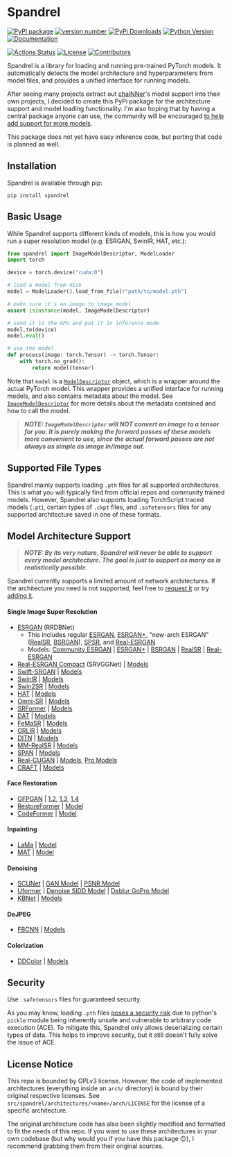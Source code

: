 # Spandrel

[![PyPI package](https://img.shields.io/badge/pip%20install-spandrel-brightgreen)](https://pypi.org/project/spandrel/)
[![version number](https://img.shields.io/pypi/v/spandrel?color=green&label=version)](https://github.com/chaiNNer-org/spandrel/releases)
[![PyPi Downloads](https://img.shields.io/pypi/dw/spandrel)](https://pypi.org/project/spandrel/#files)
[![Python Version](https://img.shields.io/pypi/pyversions/spandrel)](https://pypi.org/project/spandrel/#files:~:text=Requires%3A%20Python%20%3C3.12%2C%20%3E%3D3.8)
[![Documentation](https://img.shields.io/badge/-documentation-blue)](https://chainner.app/spandrel/)

[![Actions Status](https://github.com/chaiNNer-org/spandrel/workflows/Test/badge.svg)](https://github.com/chaiNNer-org/spandrel/actions)
[![License](https://img.shields.io/github/license/chaiNNer-org/spandrel)](https://github.com/chaiNNer-org/spandrel/blob/main/LICENSE)
[![Contributors](https://img.shields.io/github/contributors/chaiNNer-org/spandrel)](https://github.com/chaiNNer-org/spandrel/graphs/contributors)

Spandrel is a library for loading and running pre-trained PyTorch models. It automatically detects the model architecture and hyperparameters from model files, and provides a unified interface for running models.

After seeing many projects extract out [chaiNNer](https://github.com/chaiNNer-org/chaiNNer)'s model support into their own projects, I decided to create this PyPi package for the architecture support and model loading functionality. I'm also hoping that by having a central package anyone can use, the community will be encouraged [to help add support for more models](CONTRIBUTING.md).

This package does not yet have easy inference code, but porting that code is planned as well.

## Installation

Spandrel is available through pip:

```shell
pip install spandrel
```

## Basic Usage

While Spandrel supports different kinds of models, this is how you would run a super resolution model (e.g. ESRGAN, SwinIR, HAT, etc.):

```python
from spandrel import ImageModelDescriptor, ModelLoader
import torch

device = torch.device("cuda:0")

# load a model from disk
model = ModelLoader().load_from_file(r"path/to/model.pth")

# make sure it's an image to image model
assert isinstance(model, ImageModelDescriptor)

# send it to the GPU and put it in inference mode
model.to(device)
model.eval()

# use the model
def process(image: torch.Tensor) -> torch.Tensor:
    with torch.no_grad():
        return model(tensor)
```

Note that `model` is a [`ModelDescriptor`](https://chainner.app/spandrel/#ModelDescriptor) object, which is a wrapper around the actual PyTorch model. This wrapper provides a unified interface for running models, and also contains metadata about the model. See [`ImageModelDescriptor`](https://chainner.app/spandrel/spandrel.ImageModelDescriptor.html) for more details about the metadata contained and how to call the model.

> **_NOTE: `ImageModelDescriptor` will NOT convert an image to a tensor for you. It is purely making the forward passes of these models more convenient to use, since the actual forward passes are not always as simple as image in/image out._**

## Supported File Types

Spandrel mainly supports loading `.pth` files for all supported architectures. This is what you will typically find from official repos and community trained models. However, Spandrel also supports loading TorchScript traced models (`.pt`), certain types of `.ckpt` files, and `.safetensors` files for any supported architecture saved in one of these formats.

## Model Architecture Support

> **_NOTE: By its very nature, Spandrel will never be able to support every model architecture. The goal is just to support as many as is realistically possible._**

Spandrel currently supports a limited amount of network architectures. If the architecture you need is not supported, feel free to [request it](https://github.com/chaiNNer-org/spandrel/issues) or try [adding it](CONTRIBUTING.md).

#### Single Image Super Resolution

- [ESRGAN](https://github.com/xinntao/ESRGAN) (RRDBNet)
  - This includes regular [ESRGAN](https://github.com/xinntao/ESRGAN), [ESRGAN+](https://github.com/ncarraz/ESRGANplus), "new-arch ESRGAN" ([RealSR](https://github.com/jixiaozhong/RealSR), [BSRGAN](https://github.com/cszn/BSRGAN)), [SPSR](https://github.com/Maclory/SPSR), and [Real-ESRGAN](https://github.com/xinntao/Real-ESRGAN)
  - Models: [Community ESRGAN](https://openmodeldb.info) | [ESRGAN+](https://drive.google.com/drive/folders/1lNky9afqEP-qdxrAwDFPJ1g0ui4x7Sin) | [BSRGAN](https://github.com/cszn/BSRGAN/tree/main/model_zoo) | [RealSR](https://github.com/jixiaozhong/RealSR#pre-trained-models) | [Real-ESRGAN](https://github.com/xinntao/Real-ESRGAN/blob/master/docs/model_zoo.md)
- [Real-ESRGAN Compact](https://github.com/xinntao/Real-ESRGAN) (SRVGGNet) | [Models](https://github.com/xinntao/Real-ESRGAN/blob/master/docs/model_zoo.md)
- [Swift-SRGAN](https://github.com/Koushik0901/Swift-SRGAN) | [Models](https://github.com/Koushik0901/Swift-SRGAN/releases/tag/v0.1)
- [SwinIR](https://github.com/JingyunLiang/SwinIR) | [Models](https://github.com/JingyunLiang/SwinIR/releases/tag/v0.0)
- [Swin2SR](https://github.com/mv-lab/swin2sr) | [Models](https://github.com/mv-lab/swin2sr/releases/tag/v0.0.1)
- [HAT](https://github.com/XPixelGroup/HAT) | [Models](https://drive.google.com/drive/folders/1HpmReFfoUqUbnAOQ7rvOeNU3uf_m69w0)
- [Omni-SR](https://github.com/Francis0625/Omni-SR) | [Models](https://github.com/Francis0625/Omni-SR#preparation)
- [SRFormer](https://github.com/HVision-NKU/SRFormer) | [Models](https://github.com/HVision-NKU/SRFormer#pretrain-models)
- [DAT](https://github.com/zhengchen1999/DAT) | [Models](https://github.com/zhengchen1999/DAT#testing)
- [FeMaSR](https://github.com/chaofengc/FeMaSR) | [Models](https://github.com/chaofengc/FeMaSR/releases/tag/v0.1-pretrain_models)
- [GRLIR](https://github.com/ofsoundof/GRL-Image-Restoration) | [Models](https://github.com/ofsoundof/GRL-Image-Restoration/releases/tag/v1.0.0)
- [DITN](https://github.com/yongliuy/DITN) | [Models](https://drive.google.com/drive/folders/1XpHW27H5j2S4IH8t4lccgrgHkIjqrS-X)
- [MM-RealSR](https://github.com/TencentARC/MM-RealSR) | [Models](https://github.com/TencentARC/MM-RealSR/releases/tag/v1.0.0)
- [SPAN](https://github.com/hongyuanyu/SPAN) | [Models](https://drive.google.com/file/d/1iYUA2TzKuxI0vzmA-UXr_nB43XgPOXUg/view?usp=sharing)
- [Real-CUGAN](https://github.com/bilibili/ailab/tree/main/Real-CUGAN) | [Models](https://drive.google.com/drive/folders/1jAJyBf2qKe2povySwsGXsVMnzVyQzqDD), [Pro Models](https://drive.google.com/drive/folders/1hfT4WwnNUaS43ErrgXk0J1R5Ik8s5NVo)
- [CRAFT](https://github.com/AVC2-UESTC/CRAFT-SR) | [Models](https://drive.google.com/file/d/13wAmc93BPeBUBQ24zUZOuUpdBFG2aAY5/view?usp=sharing)

#### Face Restoration

- [GFPGAN](https://github.com/TencentARC/GFPGAN) | [1.2](https://github.com/TencentARC/GFPGAN/releases/download/v1.3.0/GFPGANv1.2.pth), [1.3](https://github.com/TencentARC/GFPGAN/releases/download/v1.3.0/GFPGANv1.3.pth), [1.4](https://github.com/TencentARC/GFPGAN/releases/download/v1.3.4/GFPGANv1.4.pth)
- [RestoreFormer](https://github.com/wzhouxiff/RestoreFormer) | [Model](https://github.com/TencentARC/GFPGAN/releases/download/v1.3.4/RestoreFormer.pth)
- [CodeFormer](https://github.com/sczhou/CodeFormer) | [Model](https://github.com/sczhou/CodeFormer/releases/download/v0.1.0/codeformer.pth)

#### Inpainting

- [LaMa](https://github.com/advimman/lama) | [Model](https://github.com/Sanster/models/releases/download/add_big_lama/big-lama.pt)
- [MAT](https://github.com/fenglinglwb/MAT) | [Model](https://github.com/Sanster/models/releases/download/add_mat/Places_512_FullData_G.pth)

#### Denoising

- [SCUNet](https://github.com/cszn/SCUNet) | [GAN Model](https://github.com/cszn/KAIR/releases/download/v1.0/scunet_color_real_gan.pth) | [PSNR Model](https://github.com/cszn/KAIR/releases/download/v1.0/scunet_color_real_psnr.pth)
- [Uformer](https://github.com/ZhendongWang6/Uformer) | [Denoise SIDD Model](https://mailustceducn-my.sharepoint.com/:u:/g/personal/zhendongwang_mail_ustc_edu_cn/Ea7hMP82A0xFlOKPlQnBJy0B9gVP-1MJL75mR4QKBMGc2w?e=iOz0zz) | [Deblur GoPro Model](https://mailustceducn-my.sharepoint.com/:u:/g/personal/zhendongwang_mail_ustc_edu_cn/EfCPoTSEKJRAshoE6EAC_3YB7oNkbLUX6AUgWSCwoJe0oA?e=jai90x)
- [KBNet](https://github.com/zhangyi-3/KBNet) | [Models](https://mycuhk-my.sharepoint.com/personal/1155135732_link_cuhk_edu_hk/_layouts/15/onedrive.aspx?ga=1&id=%2Fpersonal%2F1155135732%5Flink%5Fcuhk%5Fedu%5Fhk%2FDocuments%2Fshare%2FKBNet%2FDenoising%2Fpretrained%5Fmodels)

#### DeJPEG

- [FBCNN](https://github.com/jiaxi-jiang/FBCNN) | [Models](https://github.com/jiaxi-jiang/FBCNN/releases/tag/v1.0)

#### Colorization

- [DDColor](https://github.com/piddnad/DDColor) | [Models](https://github.com/piddnad/DDColor/blob/master/MODEL_ZOO.md)

## Security

Use `.safetensors` files for guaranteed security.

As you may know, loading `.pth` files [poses a security risk](https://github.com/pytorch/pytorch/issues/52596) due to python's `pickle` module being inherently unsafe and vulnerable to arbitrary code execution (ACE). To mitigate this, Spandrel only allows deserializing certain types of data. This helps to improve security, but it still doesn't fully solve the issue of ACE.

## License Notice

This repo is bounded by GPLv3 license. However, the code of implemented architectures (everything inside an `arch/` directory) is bound by their original respective licenses. See `src/spandrel/architectures/<name>/arch/LICENSE` for the license of a specific architecture.

The original architecture code has also been slightly modified and formatted to fit the needs of this repo. If you want to use these architectures in your own codebase (but why would you if you have this package 😉), I recommend grabbing them from their original sources.
